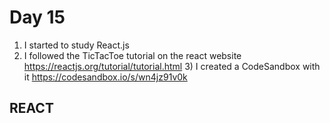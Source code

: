 # Day 15

1) I started to study React.js
2) I followed the TicTacToe tutorial on the react website https://reactjs.org/tutorial/tutorial.html 3) I created a CodeSandbox with it https://codesandbox.io/s/wn4jz91v0k

## REACT
